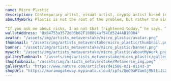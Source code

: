 ```yaml
---
name: Micro Plastic
description: Contemporary artist, visual artist, crypto artist based in Tokyo.
aboutMyWork: Plastic is not the root of the problem, but rather the single-use lifestyle we've become accustomed to. One thing is clear: the problem will only grow. Almost 400 million tonnes of plastics are produced each year, a mass projected to more than double by 2050. Even if all plastic production were magically stopped tomorrow, existing plastics in landfills and the environment — a mass estimated at around 5 billion tonnes — would continue degrading into tiny fragments that are impossible to collect or clean up, constantly raising microplastic levels. Koelmans calls this a “plastic time bomb”.

“If you ask me about risks, I am not that frightened today,” he says. “But I am a bit concerned about the future if we do nothing.”
walletAddress: "0xB4753a3572d05b62F108894af54Cd5244AB10D04"
avatar: "/assets/img/artists_metaverstake/micro_plastic/avatar.png"
thumbnail: "/assets/img/artists_metaverstake/micro_plastic/thumbnail.png"
banner: "/assets/img/artists_metaverstake/micro_plastic/banner.png"
mywork: "/assets/img/artists_metaverstake/micro_plastic/aboutMyWork.png"
galleryTumbnail: "/assets/img/artists_metaverstake/micro_plastic/gallery.png"
shopTumbnail: "/assets/img/artists_metaverstake/Metaverse_img.png"
galleryUrl: "https://www.nature.com/articles/d41586-021-01143-3"
shopUrl: "https://marimogateway.mypinata.cloud/ipfs/QmQ9aPZamSjMNttiJL2GfarTQ1zL2Q5os3yjq2n5GC3AKK/"
---
```


